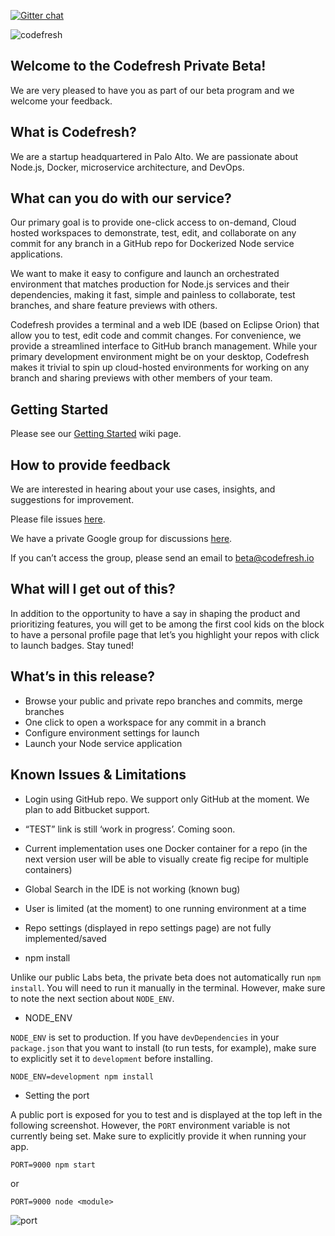 [![Gitter chat](https://badges.gitter.im/codefresh-io/beta.png)](https://gitter.im/codefresh-io/beta "Gitter chat")

![codefresh](https://dl.dropboxusercontent.com/u/7079908/public_images/codefresh_logo_web.png)

## Welcome to the Codefresh Private Beta!

We are very pleased to have you as part of our beta program and we welcome your feedback.

## What is Codefresh?

We are a startup headquartered in Palo Alto. We are passionate about Node.js, Docker, microservice architecture, and DevOps.

## What can you do with our service?

Our primary goal is to provide one-click access to on-demand, Cloud hosted workspaces to demonstrate, test, edit, and collaborate on any commit for any branch in a GitHub repo for Dockerized Node service applications.

We want to make it easy to configure and launch an orchestrated environment that matches production for Node.js services and their dependencies, making it fast, simple and painless to collaborate, test branches, and share feature previews with others.

Codefresh provides a terminal and a web IDE (based on Eclipse Orion) that allow you to test, edit code and commit changes. For convenience, we provide a streamlined interface to GitHub branch management. While your primary development environment might be on your desktop, Codefresh makes it trivial to spin up cloud-hosted environments for working on any branch and sharing previews with other members of your team.

## Getting Started

Please see our [Getting Started](https://github.com/codefresh-io/beta/wiki/Getting-Started) wiki page.

## How to provide feedback

We are interested in hearing about your use cases, insights, and suggestions for improvement.

Please file issues [here](https://github.com/codefresh-io/beta/issues).

We have a private Google group for discussions [here](https://groups.google.com/forum/#!forum/codefresh-private-beta).

If you can’t access the group, please send an email to beta@codefresh.io

## What will I get out of this?

In addition to the opportunity to have a say in shaping the product and prioritizing features, you will get to be among the first cool kids on the block to have a personal profile page that let’s you highlight your repos with click to launch badges. Stay tuned!

## What’s in this release?

 * Browse your public and private repo branches and commits, merge branches
 * One click to open a workspace for any commit in a branch
 * Configure environment settings for launch
 * Launch your Node service application

## Known Issues & Limitations

 * Login using GitHub repo. We support only GitHub at the moment. We plan to add Bitbucket support.
 * “TEST” link is still ‘work in progress’. Coming soon. 
 * Current implementation uses one Docker container for a repo (in the next version user will be able to visually create fig recipe for multiple containers) 
 * Global Search in the IDE is not working (known bug)
 * User is limited (at the moment) to one running environment at a time
 * Repo settings (displayed in repo settings page) are not fully implemented/saved

 * npm install

Unlike our public Labs beta, the private beta does not automatically run `npm install`. You will need to run it manually in the terminal. However, make sure to note the next section about `NODE_ENV`.

* NODE_ENV

`NODE_ENV` is set to production. If you have `devDependencies` in your `package.json` that you want to install (to run tests, for example), make sure to explicitly set it to `development` before installing.

    NODE_ENV=development npm install

 * Setting the port

A public port is exposed for you to test and is displayed at the top left in the following screenshot. However, the `PORT` environment variable is not currently being set. Make sure to explicitly provide it when running your app.

    PORT=9000 npm start

or

    PORT=9000 node <module>

![port](http://images.codefresh.io.s3.amazonaws.com/getting-started/port-assignment.png)


